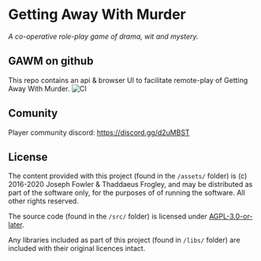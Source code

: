 # Getting Away With Murder
_A co-operative role-play game of drama, wit and mystery._

## GAWM on github
This repo contains an api & browser UI to facilitate remote-play of Getting Away With Murder.
![CI](https://github.com/codemonkey-uk/gawm/workflows/CI/badge.svg?branch=master)

## Comunity

Player community discord: https://discord.gg/d2uMBST

## License

The content provided with this project (found in the `/assets/` folder) is (c) 2016-2020 Joseph Fowler & Thaddaeus Frogley, and may be distributed as part of the software only, for the purposes of of running the software. All other rights reserved.

The source code (found in the `/src/` folder) is licensed under [AGPL-3.0-or-later](src/LICENSE.txt).

Any libraries included as part of this project (found in `/libs/` folder) are included with their original licences intact.

